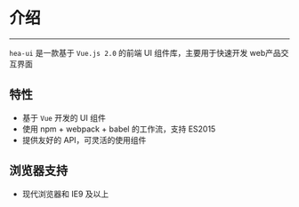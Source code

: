 # 介绍

----

`hea-ui` 是一款基于 `Vue.js 2.0` 的前端 UI 组件库，主要用于快速开发 web产品交互界面

## 特性

- 基于 `Vue` 开发的 UI 组件
- 使用 npm + webpack + babel 的工作流，支持 ES2015
- 提供友好的 API，可灵活的使用组件

## 浏览器支持

- 现代浏览器和 IE9 及以上



